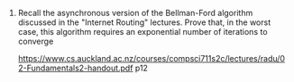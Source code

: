 1. Recall the asynchronous version of the Bellman-Ford algorithm discussed in the "Internet Routing" lectures. Prove that, in the worst case, this algorithm requires an exponential number of iterations to converge

   https://www.cs.auckland.ac.nz/courses/compsci711s2c/lectures/radu/02-Fundamentals2-handout.pdf p12
